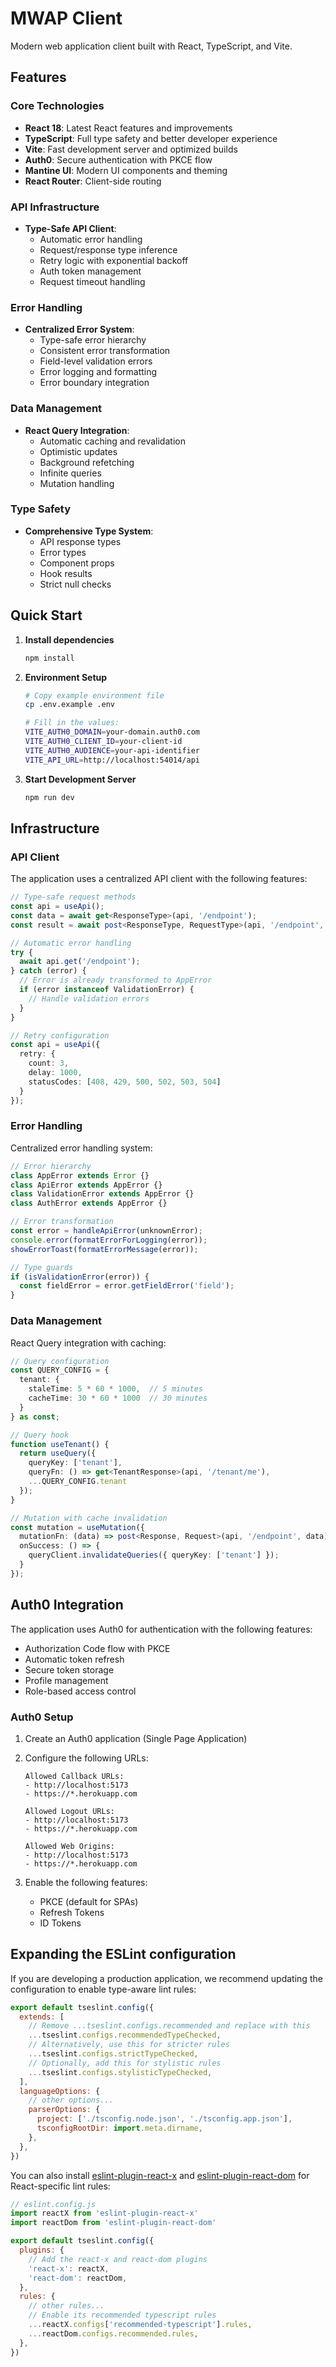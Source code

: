 # MWAP Client

Modern web application client built with React, TypeScript, and Vite.

## Features

### Core Technologies
- **React 18**: Latest React features and improvements
- **TypeScript**: Full type safety and better developer experience
- **Vite**: Fast development server and optimized builds
- **Auth0**: Secure authentication with PKCE flow
- **Mantine UI**: Modern UI components and theming
- **React Router**: Client-side routing

### API Infrastructure
- **Type-Safe API Client**: 
  - Automatic error handling
  - Request/response type inference
  - Retry logic with exponential backoff
  - Auth token management
  - Request timeout handling

### Error Handling
- **Centralized Error System**:
  - Type-safe error hierarchy
  - Consistent error transformation
  - Field-level validation errors
  - Error logging and formatting
  - Error boundary integration

### Data Management
- **React Query Integration**:
  - Automatic caching and revalidation
  - Optimistic updates
  - Background refetching
  - Infinite queries
  - Mutation handling

### Type Safety
- **Comprehensive Type System**:
  - API response types
  - Error types
  - Component props
  - Hook results
  - Strict null checks

## Quick Start

1. **Install dependencies**
   ```bash
   npm install
   ```

2. **Environment Setup**
   ```bash
   # Copy example environment file
   cp .env.example .env

   # Fill in the values:
   VITE_AUTH0_DOMAIN=your-domain.auth0.com
   VITE_AUTH0_CLIENT_ID=your-client-id
   VITE_AUTH0_AUDIENCE=your-api-identifier
   VITE_API_URL=http://localhost:54014/api
   ```

3. **Start Development Server**
   ```bash
   npm run dev
   ```

## Infrastructure

### API Client

The application uses a centralized API client with the following features:

```typescript
// Type-safe request methods
const api = useApi();
const data = await get<ResponseType>(api, '/endpoint');
const result = await post<ResponseType, RequestType>(api, '/endpoint', data);

// Automatic error handling
try {
  await api.get('/endpoint');
} catch (error) {
  // Error is already transformed to AppError
  if (error instanceof ValidationError) {
    // Handle validation errors
  }
}

// Retry configuration
const api = useApi({
  retry: {
    count: 3,
    delay: 1000,
    statusCodes: [408, 429, 500, 502, 503, 504]
  }
});
```

### Error Handling

Centralized error handling system:

```typescript
// Error hierarchy
class AppError extends Error {}
class ApiError extends AppError {}
class ValidationError extends AppError {}
class AuthError extends AppError {}

// Error transformation
const error = handleApiError(unknownError);
console.error(formatErrorForLogging(error));
showErrorToast(formatErrorMessage(error));

// Type guards
if (isValidationError(error)) {
  const fieldError = error.getFieldError('field');
}
```

### Data Management

React Query integration with caching:

```typescript
// Query configuration
const QUERY_CONFIG = {
  tenant: {
    staleTime: 5 * 60 * 1000,  // 5 minutes
    cacheTime: 30 * 60 * 1000  // 30 minutes
  }
} as const;

// Query hook
function useTenant() {
  return useQuery({
    queryKey: ['tenant'],
    queryFn: () => get<TenantResponse>(api, '/tenant/me'),
    ...QUERY_CONFIG.tenant
  });
}

// Mutation with cache invalidation
const mutation = useMutation({
  mutationFn: (data) => post<Response, Request>(api, '/endpoint', data),
  onSuccess: () => {
    queryClient.invalidateQueries({ queryKey: ['tenant'] });
  }
});
```

## Auth0 Integration

The application uses Auth0 for authentication with the following features:

- Authorization Code flow with PKCE
- Automatic token refresh
- Secure token storage
- Profile management
- Role-based access control

### Auth0 Setup

1. Create an Auth0 application (Single Page Application)
2. Configure the following URLs:
   ```
   Allowed Callback URLs:
   - http://localhost:5173
   - https://*.herokuapp.com

   Allowed Logout URLs:
   - http://localhost:5173
   - https://*.herokuapp.com

   Allowed Web Origins:
   - http://localhost:5173
   - https://*.herokuapp.com
   ```

3. Enable the following features:
   - PKCE (default for SPAs)
   - Refresh Tokens
   - ID Tokens

## Expanding the ESLint configuration

If you are developing a production application, we recommend updating the configuration to enable type-aware lint rules:

```js
export default tseslint.config({
  extends: [
    // Remove ...tseslint.configs.recommended and replace with this
    ...tseslint.configs.recommendedTypeChecked,
    // Alternatively, use this for stricter rules
    ...tseslint.configs.strictTypeChecked,
    // Optionally, add this for stylistic rules
    ...tseslint.configs.stylisticTypeChecked,
  ],
  languageOptions: {
    // other options...
    parserOptions: {
      project: ['./tsconfig.node.json', './tsconfig.app.json'],
      tsconfigRootDir: import.meta.dirname,
    },
  },
})
```

You can also install [eslint-plugin-react-x](https://github.com/Rel1cx/eslint-react/tree/main/packages/plugins/eslint-plugin-react-x) and [eslint-plugin-react-dom](https://github.com/Rel1cx/eslint-react/tree/main/packages/plugins/eslint-plugin-react-dom) for React-specific lint rules:

```js
// eslint.config.js
import reactX from 'eslint-plugin-react-x'
import reactDom from 'eslint-plugin-react-dom'

export default tseslint.config({
  plugins: {
    // Add the react-x and react-dom plugins
    'react-x': reactX,
    'react-dom': reactDom,
  },
  rules: {
    // other rules...
    // Enable its recommended typescript rules
    ...reactX.configs['recommended-typescript'].rules,
    ...reactDom.configs.recommended.rules,
  },
})
```
